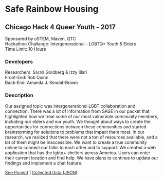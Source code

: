 # Safe Rainbow Housing

## Chicago Hack 4 Queer Youth - 2017

Sponsored by oSTEM, Maven, QTC<br />
Hackathon Challange: Intergenerational - LGBTQ+ Youth & Elders<br />
Time Limit: 10 Hours

### Developers 

Researchers: Sarah Goldberg & Izzy Illari<br />
Front-End: Rob Quinn<br />
Back-End: Amanda J. Kendal-Brown

### Description

Our assigned topic was intergenerational LGBT collaboration and connection. There was a lot of information from SAGE in our packet that highlighted how we treat some of our most vulnerable community members, including our elders and our youth. We thought about ways to create the opportunities for connections between these communities and started brainstorming for solutions to problems that impact them most. In our research, we realized that there were not a ton of resources available, and a lot of them might be inaccessible. We want to create a true community online to connect our folks to each other and to support. We created a web application that has the lgbtq+ shelters across America. Users can enter their current location and find help. We have plans to continue to update our findings and implement a chat feature. <br />

[See Project](https://ajkendal.github.io/Safe_RainbowHousing/index.html) | [Collected Data (JSON)](https://ajkendal.github.io/Safe_RainbowHousing/json/lgbtqhousing.json)

